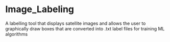 # Image_Labeling
A labelling tool that displays satellite images and allows the user to graphically draw boxes that are converted into .txt label files for training ML algorithms

